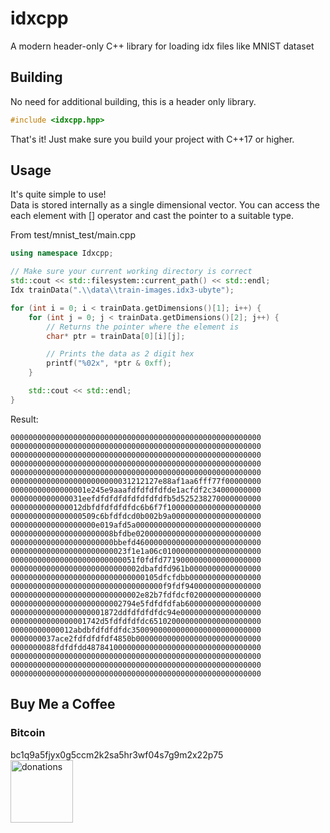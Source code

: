 # idxcpp
A modern header-only C++ library for loading idx files like MNIST dataset 

## Building
No need for additional building, this is a header only library.
```c++
#include <idxcpp.hpp>
```
That's it! Just make sure you build your project with C++17 or higher.

## Usage
It's quite simple to use!  
Data is stored internally as a single dimensional vector. You can access the each element with [] operator and cast the pointer to a suitable type.

From test/mnist_test/main.cpp
```c++
using namespace Idxcpp;

// Make sure your current working directory is correct
std::cout << std::filesystem::current_path() << std::endl;	
Idx trainData(".\\data\\train-images.idx3-ubyte");

for (int i = 0; i < trainData.getDimensions()[1]; i++) {
	for (int j = 0; j < trainData.getDimensions()[2]; j++) {
		// Returns the pointer where the element is
		char* ptr = trainData[0][i][j];

		// Prints the data as 2 digit hex
		printf("%02x", *ptr & 0xff);
	}

	std::cout << std::endl;
}
```
Result:
```
00000000000000000000000000000000000000000000000000000000
00000000000000000000000000000000000000000000000000000000
00000000000000000000000000000000000000000000000000000000
00000000000000000000000000000000000000000000000000000000
00000000000000000000000000000000000000000000000000000000
000000000000000000000000031212127e88af1aa6fff77f00000000
00000000000000001e245e9aaafdfdfdfdfde1acfdf2c34000000000
0000000000000031eefdfdfdfdfdfdfdfdfb5d525238270000000000
0000000000000012dbfdfdfdfdfdc6b6f7f100000000000000000000
0000000000000000509c6bfdfdcd0b002b9a00000000000000000000
0000000000000000000e019afd5a0000000000000000000000000000
00000000000000000000008bfdbe0200000000000000000000000000
00000000000000000000000bbefd4600000000000000000000000000
00000000000000000000000023f1e1a06c0100000000000000000000
0000000000000000000000000051f0fdfd7719000000000000000000
00000000000000000000000000002dbafdfd961b0000000000000000
000000000000000000000000000000105dfcfdbb0000000000000000
0000000000000000000000000000000000f9fdf94000000000000000
00000000000000000000000000002e82b7fdfdcf0200000000000000
0000000000000000000000002794e5fdfdfdfab60000000000000000
000000000000000000001872ddfdfdfdfdc94e000000000000000000
00000000000000001742d5fdfdfdfdc6510200000000000000000000
00000000000012abdbfdfdfdfdc35009000000000000000000000000
0000000037ace2fdfdfdfdf4850b0000000000000000000000000000
0000000088fdfdfdd487841000000000000000000000000000000000
00000000000000000000000000000000000000000000000000000000
00000000000000000000000000000000000000000000000000000000
00000000000000000000000000000000000000000000000000000000
```
## Buy Me a Coffee
### Bitcoin
bc1q9a5fjyx0g5ccm2k2sa5hr3wf04s7g9m2x22p75<br/>
<img width="100" height="100" alt="donations" src="https://github.com/user-attachments/assets/d32f9faa-07fa-44e2-9707-f7b5e3fddc75"/>
